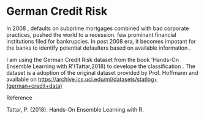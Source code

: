 # German Credit Risk

In 2008 , defaults on subprime mortgages combined with bad corporate practices, pushed the world to a recession. few prominant financial institutions  filed for bankrupcies. In post 2008 era, it becomes impotant for the banks to identify potential defaulters based on available information .

I am using the German Credit Risk dataset from the book 'Hands-On Ensemble Learning with R'(Tattar,2018) to develope the classification . The dataset is a adoption of the original dataset provided by Prof. Hoffmann and available on https://archive.ics.uci.edu/ml/datasets/statlog+(german+credit+data)





Reference 

Tattar, P. (2018). Hands-On Ensemble Learning with R.
